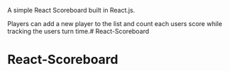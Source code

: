 A simple React Scoreboard built in React.js.

Players can add a new player to the list and count each users score while tracking the users turn time.# React-Scoreboard
# React-Scoreboard
